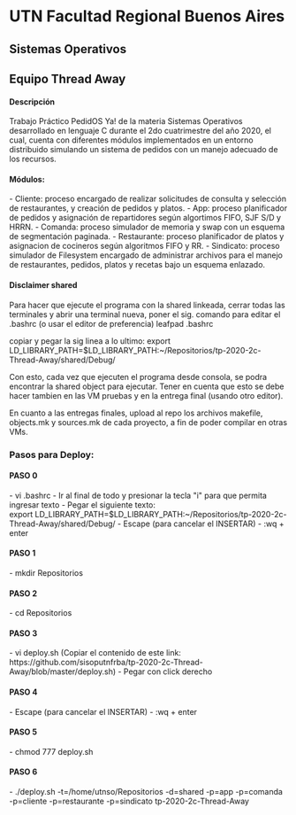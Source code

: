 <h1>UTN Facultad Regional Buenos Aires</h1>
<h2>Sistemas Operativos</h2>
<h2>Equipo Thread Away</h2>

<h4>Descripción</h4>

Trabajo Práctico PedidOS Ya! de la materia Sistemas Operativos desarrollado en lenguaje C durante el 2do cuatrimestre del año 2020,
el cual, cuenta con diferentes módulos implementados en un entorno distribuido simulando un sistema de pedidos con un manejo adecuado de los recursos.

<h4>Módulos:</h4>
- Cliente: proceso encargado de realizar solicitudes de consulta y selección de restaurantes, y creación de pedidos y platos.
- App: proceso planificador de pedidos y asignación de repartidores según algortimos FIFO, SJF S/D y HRRN.
- Comanda: proceso simulador de memoria y swap con un esquema de segmentación paginada.
- Restaurante: proceso planificador de platos y asignacion de cocineros según algoritmos FIFO y RR.
- Sindicato: proceso simulador de Filesystem encargado de administrar archivos para el manejo de restaurantes, pedidos, platos y recetas bajo un esquema enlazado.

<h4>Disclaimer shared</h4>

Para hacer que ejecute el programa con la shared linkeada, cerrar todas las terminales y abrir una terminal nueva, 
poner el sig. comando para editar el .bashrc (o usar el editor de preferencia)
leafpad .bashrc

copiar y pegar la sig linea a lo ultimo: 
export LD_LIBRARY_PATH=$LD_LIBRARY_PATH:~/Repositorios/tp-2020-2c-Thread-Away/shared/Debug/

Con esto, cada vez que ejecuten el programa desde consola, se podra encontrar la shared object para ejecutar.
Tener en cuenta que esto se debe hacer tambien en las VM pruebas y en la entrega final (usando otro editor).

En cuanto a las entregas finales, upload al repo los archivos makefile, objects.mk y sources.mk
de cada proyecto, a fin de poder compilar en otras VMs.

<h3>Pasos para Deploy:</h3>

<h4>PASO 0</h4>
- vi .bashrc
- Ir al final de todo y presionar la tecla "i" para que permita ingresar texto
- Pegar el siguiente texto: <br>
export LD_LIBRARY_PATH=$LD_LIBRARY_PATH:~/Repositorios/tp-2020-2c-Thread-Away/shared/Debug/
- Escape (para cancelar el INSERTAR)
- :wq + enter

<h4>PASO 1</h4>
- mkdir Repositorios

<h4>PASO 2</h4>
- cd Repositorios

<h4>PASO 3</h4>
- vi deploy.sh
(Copiar el contenido de este link: https://github.com/sisoputnfrba/tp-2020-2c-Thread-Away/blob/master/deploy.sh)
- Pegar con click derecho

<h4>PASO 4</h4>
- Escape (para cancelar el INSERTAR)
- :wq + enter

<h4>PASO 5</h4>
- chmod 777 deploy.sh

<h4>PASO 6</h4>
- ./deploy.sh -t=/home/utnso/Repositorios -d=shared -p=app -p=comanda -p=cliente -p=restaurante -p=sindicato tp-2020-2c-Thread-Away

